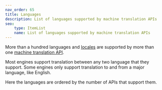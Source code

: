 ```yaml
---
nav_order: 65
title: Languages
description: List of languages supported by machine translation APIs
seo:
    type: ItemList
    name: List of languages supported by machine translation APIs
---
```


More than a hundred languages and [locales](/applications/advanced-concepts/locale.md) are supported by more than one [machine translation API](/apis/apis.md).

Most engines support translation between any two language that they support.
Some engines only support translation to and from a major language, like English.

Here the languages are ordered by the number of APIs that support them.
